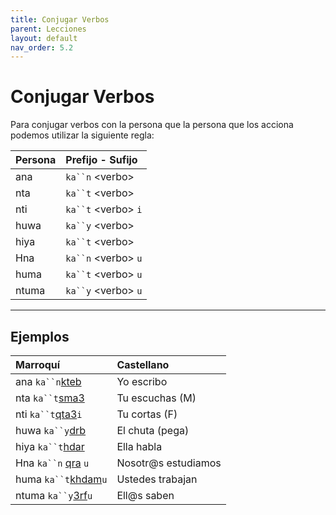 ```yaml
---
title: Conjugar Verbos
parent: Lecciones
layout: default
nav_order: 5.2
---
```


# Conjugar Verbos

Para conjugar verbos con la persona que la persona que los acciona podemos utilizar la siguiente regla:


| Persona | Prefijo - Sufijo      |
|:--------|:----------------------|
| ana     | `ka``n` \<verbo\>     |
| nta     | `ka``t` \<verbo\>     |
| nti     | `ka``t` \<verbo\> `i` |
| huwa    | `ka``y` \<verbo\>     |
| hiya    | `ka``t` \<verbo\>     |
| Hna     | `ka``n` \<verbo\> `u` |
| huma    | `ka``t` \<verbo\> `u` |
| ntuma   | `ka``y` \<verbo\> `u` |

---

## Ejemplos

| Marroquí                                   | Castellano          |
|:-------------------------------------------|:--------------------|
| ana `ka``n`[kteb](../verbos/escribir)      | Yo escribo          |
| nta `ka``t`[sma3](../verbos/escuchar)      | Tu escuchas (M)     |
| nti `ka``t`[qta3](../verbos/cortar)`i`     | Tu cortas (F)       |
| huwa `ka``y`[drb](../verbos/chutar)        | El chuta (pega)     |
| hiya `ka``t`[hdar](../verbos/hablar)       | Ella habla          |
| Hna  `ka``n` [qra](../verbos/estudiar) `u` | Nosotr@s estudiamos |
| huma `ka``t`[khdam](../verbos/trabajar)`u` | Ustedes trabajan    |
| ntuma `ka``y`[3rf](../verbos/saber)`u`     | Ell@s saben         |